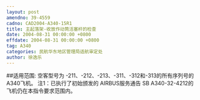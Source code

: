 ```yaml
---
layout: post
amendno: 39-4559
cadno: CAD2004-A340-15R1
title: 主起落架-收放作动筒活塞杆的检查
date: 2004-08-31 00:00:00 +0800
effdate: 2004-08-31 00:00:00 +0800
tag: A340
categories: 民航华东地区管理局适航审定处
author: 徐逸乐
---
```


##适用范围:
空客型号为 -211、-212、-213、-311、-312和-313的所有序列号的 A340飞机。 注1：已执行了初始颁发的 AIRBUS服务通告 SB A340-32-4212的飞机仍在本指令要求范围内。

